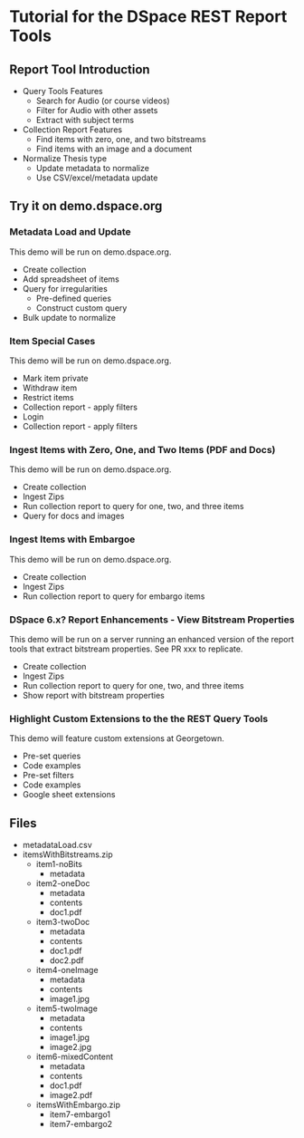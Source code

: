 # Tutorial for the DSpace REST Report Tools

## Report Tool Introduction
- Query Tools Features
  - Search for Audio (or course videos)
  - Filter for Audio with other assets
  - Extract with subject terms
- Collection Report Features
  - Find items with zero, one, and two bitstreams
  - Find items with an image and a document
- Normalize Thesis type
  - Update metadata to normalize
  - Use CSV/excel/metadata update

## Try it on demo.dspace.org

### Metadata Load and Update

This demo will be run on demo.dspace.org.

- Create collection
- Add spreadsheet of items
- Query for irregularities
  - Pre-defined queries
  - Construct custom query
- Bulk update to normalize

### Item Special Cases 

This demo will be run on demo.dspace.org.

- Mark item private
- Withdraw item 
- Restrict items
- Collection report - apply filters
- Login
- Collection report - apply filters

### Ingest Items with Zero, One, and Two Items (PDF and Docs)

This demo will be run on demo.dspace.org.

- Create collection
- Ingest Zips
- Run collection report to query for one, two, and three items
- Query for docs and images

### Ingest Items with Embargoe

This demo will be run on demo.dspace.org.

- Create collection
- Ingest Zips
- Run collection report to query for embargo items

### DSpace 6.x? Report Enhancements - View Bitstream Properties

This demo will be run on a server running an enhanced version of the report tools that extract bitstream properties. See PR xxx to replicate.

- Create collection
- Ingest Zips
- Run collection report to query for one, two, and three items
- Show report with bitstream properties

### Highlight Custom Extensions to the the REST Query Tools 

This demo will feature custom extensions at Georgetown.

- Pre-set queries
- Code examples
- Pre-set filters
- Code examples
- Google sheet extensions

## Files

- metadataLoad.csv
- itemsWithBitstreams.zip
  - item1-noBits
    - metadata
  - item2-oneDoc
    - metadata
    - contents
    - doc1.pdf
  - item3-twoDoc
    - metadata
    - contents
    - doc1.pdf
    - doc2.pdf
  - item4-oneImage
    - metadata
    - contents
    - image1.jpg
  - item5-twoImage
    - metadata
    - contents
    - image1.jpg
    - image2.jpg
  - item6-mixedContent
    - metadata
    - contents
    - doc1.pdf
    - image2.pdf
  - itemsWithEmbargo.zip
    - item7-embargo1
    - item7-embargo2
